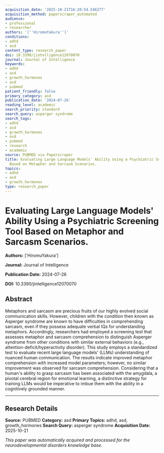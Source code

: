 ```yaml
---
acquisition_date: '2025-10-21T16:20:54.546277'
acquisition_method: paperscraper_automated
audience:
- professional
- researcher
authors: '[''HiromuYakura'']'
conditions:
- adhd
- asd
content_type: research_paper
doi: 10.3390/jintelligence12070070
journal: Journal of Intelligence
keywords:
- adhd
- asd
- growth_hormones
- asd
- pubmed
patient_friendly: false
primary_category: asd
publication_date: '2024-07-26'
reading_level: academic
search_priority: standard
search_query: asperger syndrome
search_tags:
- adhd
- asd
- growth_hormones
- asd
- pubmed
- research
- academic
source: PUBMED via Paperscraper
title: Evaluating Large Language Models' Ability Using a Psychiatric Screening Tool
  Based on Metaphor and Sarcasm Scenarios.
topics:
- adhd
- asd
- growth_hormones
type: research_paper
---
```


# Evaluating Large Language Models' Ability Using a Psychiatric Screening Tool Based on Metaphor and Sarcasm Scenarios.

**Authors:** ['HiromuYakura']

**Journal:** Journal of Intelligence

**Publication Date:** 2024-07-26

**DOI:** 10.3390/jintelligence12070070

## Abstract

Metaphors and sarcasm are precious fruits of our highly evolved social communication skills. However, children with the condition then known as Asperger syndrome are known to have difficulties in comprehending sarcasm, even if they possess adequate verbal IQs for understanding metaphors. Accordingly, researchers had employed a screening test that assesses metaphor and sarcasm comprehension to distinguish Asperger syndrome from other conditions with similar external behaviors (e.g., attention-deficit/hyperactivity disorder). This study employs a standardized test to evaluate recent large language models' (LLMs) understanding of nuanced human communication. The results indicate improved metaphor comprehension with increased model parameters; however, no similar improvement was observed for sarcasm comprehension. Considering that a human's ability to grasp sarcasm has been associated with the amygdala, a pivotal cerebral region for emotional learning, a distinctive strategy for training LLMs would be imperative to imbue them with the ability in a cognitively grounded manner.

---

## Research Details

**Source:** PUBMED
**Category:** asd
**Primary Topics:** adhd, asd, growth_hormones
**Search Query:** asperger syndrome
**Acquisition Date:** 2025-10-21

*This paper was automatically acquired and processed for the neurodevelopmental disorders knowledge base.*
